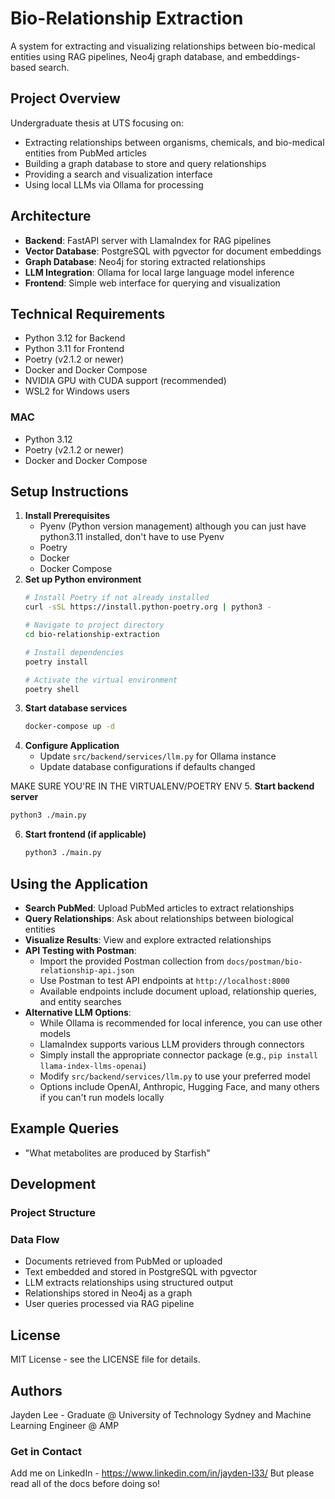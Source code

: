 # Bio-Relationship Extraction
A system for extracting and visualizing relationships between bio-medical entities using RAG pipelines, Neo4j graph database, and embeddings-based search.

## Project Overview
Undergraduate thesis at UTS focusing on:
- Extracting relationships between organisms, chemicals, and bio-medical entities from PubMed articles
- Building a graph database to store and query relationships
- Providing a search and visualization interface
- Using local LLMs via Ollama for processing

## Architecture
- **Backend**: FastAPI server with LlamaIndex for RAG pipelines
- **Vector Database**: PostgreSQL with pgvector for document embeddings
- **Graph Database**: Neo4j for storing extracted relationships
- **LLM Integration**: Ollama for local large language model inference
- **Frontend**: Simple web interface for querying and visualization

## Technical Requirements
- Python 3.12 for Backend
- Python 3.11 for Frontend
- Poetry (v2.1.2 or newer)
- Docker and Docker Compose
- NVIDIA GPU with CUDA support (recommended)
- WSL2 for Windows users

### MAC
- Python 3.12
- Poetry (v2.1.2 or newer)
- Docker and Docker Compose

## Setup Instructions
1. **Install Prerequisites**
   - Pyenv (Python version management) although you can just have python3.11 installed, don't have to use Pyenv
   - Poetry
   - Docker
   - Docker Compose
2. **Set up Python environment**
   ```bash
   # Install Poetry if not already installed
   curl -sSL https://install.python-poetry.org | python3 -
   
   # Navigate to project directory
   cd bio-relationship-extraction
   
   # Install dependencies
   poetry install
   
   # Activate the virtual environment
   poetry shell
   ```
3. **Start database services**
   ```bash
   docker-compose up -d
   ```
4. **Configure Application**
   - Update `src/backend/services/llm.py` for Ollama instance
   - Update database configurations if defaults changed

MAKE SURE YOU'RE IN THE VIRTUALENV/POETRY ENV
5. **Start backend server**
   ```bash
   python3 ./main.py
   ```
6. **Start frontend (if applicable)**
   ```bash
   python3 ./main.py
   ```

## Using the Application
- **Search PubMed**: Upload PubMed articles to extract relationships
- **Query Relationships**: Ask about relationships between biological entities
- **Visualize Results**: View and explore extracted relationships
- **API Testing with Postman**: 
  - Import the provided Postman collection from `docs/postman/bio-relationship-api.json`
  - Use Postman to test API endpoints at `http://localhost:8000`
  - Available endpoints include document upload, relationship queries, and entity searches
- **Alternative LLM Options**:
  - While Ollama is recommended for local inference, you can use other models
  - LlamaIndex supports various LLM providers through connectors
  - Simply install the appropriate connector package (e.g., `pip install llama-index-llms-openai`)
  - Modify `src/backend/services/llm.py` to use your preferred model
  - Options include OpenAI, Anthropic, Hugging Face, and many others if you can't run models locally

## Example Queries
- "What metabolites are produced by Starfish"

## Development
### Project Structure
### Data Flow
- Documents retrieved from PubMed or uploaded
- Text embedded and stored in PostgreSQL with pgvector
- LLM extracts relationships using structured output
- Relationships stored in Neo4j as a graph
- User queries processed via RAG pipeline

## License
MIT License - see the LICENSE file for details.

## Authors
Jayden Lee - Graduate @ University of Technology Sydney and Machine Learning Engineer @ AMP
### Get in Contact
Add me on LinkedIn - https://www.linkedin.com/in/jayden-l33/
But please read all of the docs before doing so!
